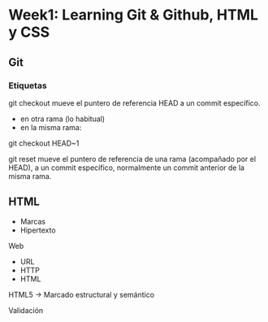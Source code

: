 # Week1: Learning Git & Github, HTML y CSS

## Git

### Etiquetas

git checkout  mueve el puntero de referencia HEAD a un commit específico.

- en otra rama (lo habitual)
- en la misma rama:

git checkout HEAD~1

git reset  mueve el puntero de referencia de una rama (acompañado por el HEAD), 
a un commit específico, normalmente un commit anterior de la misma rama. 

## HTML

- Marcas
- Hipertexto

Web

- URL
- HTTP
- HTML

HTML5 -> Marcado estructural y semántico

Validación
